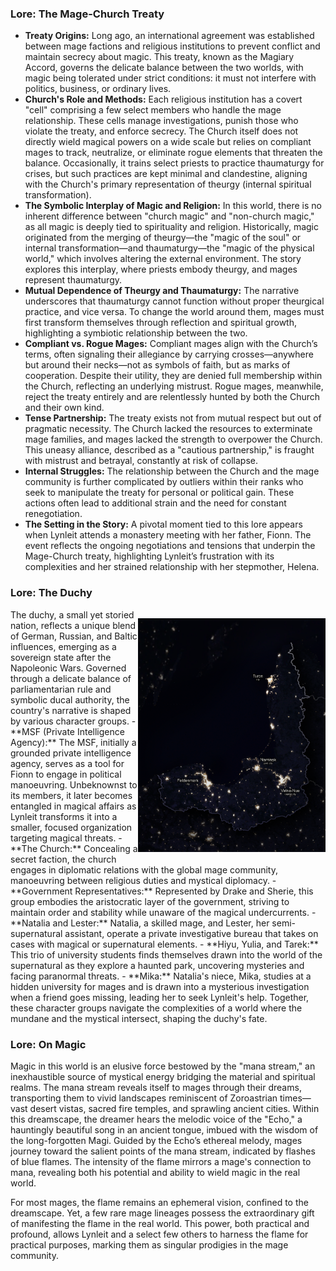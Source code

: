### Lore: The Mage-Church Treaty
- **Treaty Origins:** Long ago, an international agreement was established between mage factions and religious institutions to prevent conflict and maintain secrecy about magic. This treaty, known as the Magiary Accord, governs the delicate balance between the two worlds, with magic being tolerated under strict conditions: it must not interfere with politics, business, or ordinary lives.
- **Church's Role and Methods:** Each religious institution has a covert "cell" comprising a few select members who handle the mage relationship. These cells manage investigations, punish those who violate the treaty, and enforce secrecy. The Church itself does not directly wield magical powers on a wide scale but relies on compliant mages to track, neutralize, or eliminate rogue elements that threaten the balance. Occasionally, it trains select priests to practice thaumaturgy for crises, but such practices are kept minimal and clandestine, aligning with the Church's primary representation of theurgy (internal spiritual transformation).
- **The Symbolic Interplay of Magic and Religion:** In this world, there is no inherent difference between "church magic" and "non-church magic," as all magic is deeply tied to spirituality and religion. Historically, magic originated from the merging of theurgy—the "magic of the soul" or internal transformation—and thaumaturgy—the "magic of the physical world," which involves altering the external environment. The story explores this interplay, where priests embody theurgy, and mages represent thaumaturgy.
- **Mutual Dependence of Theurgy and Thaumaturgy:** The narrative underscores that thaumaturgy cannot function without proper theurgical practice, and vice versa. To change the world around them, mages must first transform themselves through reflection and spiritual growth, highlighting a symbiotic relationship between the two.
- **Compliant vs. Rogue Mages:** Compliant mages align with the Church’s terms, often signaling their allegiance by carrying crosses—anywhere but around their necks—not as symbols of faith, but as marks of cooperation. Despite their utility, they are denied full membership within the Church, reflecting an underlying mistrust. Rogue mages, meanwhile, reject the treaty entirely and are relentlessly hunted by both the Church and their own kind.
- **Tense Partnership:** The treaty exists not from mutual respect but out of pragmatic necessity. The Church lacked the resources to exterminate mage families, and mages lacked the strength to overpower the Church. This uneasy alliance, described as a "cautious partnership," is fraught with mistrust and betrayal, constantly at risk of collapse.
- **Internal Struggles:** The relationship between the Church and the mage community is further complicated by outliers within their ranks who seek to manipulate the treaty for personal or political gain. These actions often lead to additional strain and the need for constant renegotiation.
- **The Setting in the Story:** A pivotal moment tied to this lore appears when Lynleit attends a monastery meeting with her father, Fionn. The event reflects the ongoing negotiations and tensions that underpin the Mage-Church treaty, highlighting Lynleit’s frustration with its complexities and her strained relationship with her stepmother, Helena.

### Lore: The Duchy
<p style="float: right;">
    <img src="img/duchy-map.png" style="width: 300px;">
</p>
The duchy, a small yet storied nation, reflects a unique blend of German, Russian, and Baltic influences, emerging as a sovereign state after the Napoleonic Wars. Governed through a delicate balance of parliamentarian rule and symbolic ducal authority, the country's narrative is shaped by various character groups.
- **MSF (Private Intelligence Agency):** The MSF, initially a grounded private intelligence agency, serves as a tool for Fionn to engage in political manoeuvring. Unbeknownst to its members, it later becomes entangled in magical affairs as Lynleit transforms it into a smaller, focused organization targeting magical threats.
- **The Church:** Concealing a secret faction, the church engages in diplomatic relations with the global mage community, manoeuvring between religious duties and mystical diplomacy.
- **Government Representatives:** Represented by Drake and Sherie, this group embodies the aristocratic layer of the government, striving to maintain order and stability while unaware of the magical undercurrents.
- **Natalia and Lester:** Natalia, a skilled mage, and Lester, her semi-supernatural assistant, operate a private investigative bureau that takes on cases with magical or supernatural elements.
- **Hiyu, Yulia, and Tarek:** This trio of university students finds themselves drawn into the world of the supernatural as they explore a haunted park, uncovering mysteries and facing paranormal threats.
- **Mika:** Natalia's niece, Mika, studies at a hidden university for mages and is drawn into a mysterious investigation when a friend goes missing, leading her to seek Lynleit's help.
Together, these character groups navigate the complexities of a world where the mundane and the mystical intersect, shaping the duchy's fate.

### Lore: On Magic
Magic in this world is an elusive force bestowed by the "mana stream," an inexhaustible source of mystical energy bridging the material and spiritual realms. The mana stream reveals itself to mages through their dreams, transporting them to vivid landscapes reminiscent of Zoroastrian times—vast desert vistas, sacred fire temples, and sprawling ancient cities. Within this dreamscape, the dreamer hears the melodic voice of the "Echo," a hauntingly beautiful song in an ancient tongue, imbued with the wisdom of the long-forgotten Magi. Guided by the Echo’s ethereal melody, mages journey toward the salient points of the mana stream, indicated by flashes of blue flames. The intensity of the flame mirrors a mage's connection to mana, revealing both his potential and ability to wield magic in the real world.

For most mages, the flame remains an ephemeral vision, confined to the dreamscape. Yet, a few rare mage lineages possess the extraordinary gift of manifesting the flame in the real world. This power, both practical and profound, allows Lynleit and a select few others to harness the flame for practical purposes, marking them as singular prodigies in the mage community.